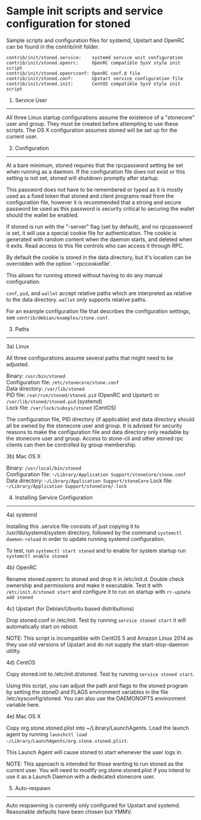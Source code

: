 Sample init scripts and service configuration for stoned
==========================================================

Sample scripts and configuration files for systemd, Upstart and OpenRC
can be found in the contrib/init folder.

    contrib/init/stoned.service:    systemd service unit configuration
    contrib/init/stoned.openrc:     OpenRC compatible SysV style init script
    contrib/init/stoned.openrcconf: OpenRC conf.d file
    contrib/init/stoned.conf:       Upstart service configuration file
    contrib/init/stoned.init:       CentOS compatible SysV style init script

1. Service User
---------------------------------

All three Linux startup configurations assume the existence of a "stonecore" user
and group.  They must be created before attempting to use these scripts.
The OS X configuration assumes stoned will be set up for the current user.

2. Configuration
---------------------------------

At a bare minimum, stoned requires that the rpcpassword setting be set
when running as a daemon.  If the configuration file does not exist or this
setting is not set, stoned will shutdown promptly after startup.

This password does not have to be remembered or typed as it is mostly used
as a fixed token that stoned and client programs read from the configuration
file, however it is recommended that a strong and secure password be used
as this password is security critical to securing the wallet should the
wallet be enabled.

If stoned is run with the "-server" flag (set by default), and no rpcpassword is set,
it will use a special cookie file for authentication. The cookie is generated with random
content when the daemon starts, and deleted when it exits. Read access to this file
controls who can access it through RPC.

By default the cookie is stored in the data directory, but it's location can be overridden
with the option '-rpccookiefile'.

This allows for running stoned without having to do any manual configuration.

`conf`, `pid`, and `wallet` accept relative paths which are interpreted as
relative to the data directory. `wallet` *only* supports relative paths.

For an example configuration file that describes the configuration settings,
see `contrib/debian/examples/stone.conf`.

3. Paths
---------------------------------

3a) Linux

All three configurations assume several paths that might need to be adjusted.

Binary:              `/usr/bin/stoned`  
Configuration file:  `/etc/stonecore/stone.conf`  
Data directory:      `/var/lib/stoned`  
PID file:            `/var/run/stoned/stoned.pid` (OpenRC and Upstart) or `/var/lib/stoned/stoned.pid` (systemd)  
Lock file:           `/var/lock/subsys/stoned` (CentOS)  

The configuration file, PID directory (if applicable) and data directory
should all be owned by the stonecore user and group.  It is advised for security
reasons to make the configuration file and data directory only readable by the
stonecore user and group.  Access to stone-cli and other stoned rpc clients
can then be controlled by group membership.

3b) Mac OS X

Binary:              `/usr/local/bin/stoned`  
Configuration file:  `~/Library/Application Support/stoneCore/stone.conf`  
Data directory:      `~/Library/Application Support/stoneCore`
Lock file:           `~/Library/Application Support/stoneCore/.lock`

4. Installing Service Configuration
-----------------------------------

4a) systemd

Installing this .service file consists of just copying it to
/usr/lib/systemd/system directory, followed by the command
`systemctl daemon-reload` in order to update running systemd configuration.

To test, run `systemctl start stoned` and to enable for system startup run
`systemctl enable stoned`

4b) OpenRC

Rename stoned.openrc to stoned and drop it in /etc/init.d.  Double
check ownership and permissions and make it executable.  Test it with
`/etc/init.d/stoned start` and configure it to run on startup with
`rc-update add stoned`

4c) Upstart (for Debian/Ubuntu based distributions)

Drop stoned.conf in /etc/init.  Test by running `service stoned start`
it will automatically start on reboot.

NOTE: This script is incompatible with CentOS 5 and Amazon Linux 2014 as they
use old versions of Upstart and do not supply the start-stop-daemon utility.

4d) CentOS

Copy stoned.init to /etc/init.d/stoned. Test by running `service stoned start`.

Using this script, you can adjust the path and flags to the stoned program by
setting the stoneD and FLAGS environment variables in the file
/etc/sysconfig/stoned. You can also use the DAEMONOPTS environment variable here.

4e) Mac OS X

Copy org.stone.stoned.plist into ~/Library/LaunchAgents. Load the launch agent by
running `launchctl load ~/Library/LaunchAgents/org.stone.stoned.plist`.

This Launch Agent will cause stoned to start whenever the user logs in.

NOTE: This approach is intended for those wanting to run stoned as the current user.
You will need to modify org.stone.stoned.plist if you intend to use it as a
Launch Daemon with a dedicated stonecore user.

5. Auto-respawn
-----------------------------------

Auto respawning is currently only configured for Upstart and systemd.
Reasonable defaults have been chosen but YMMV.
